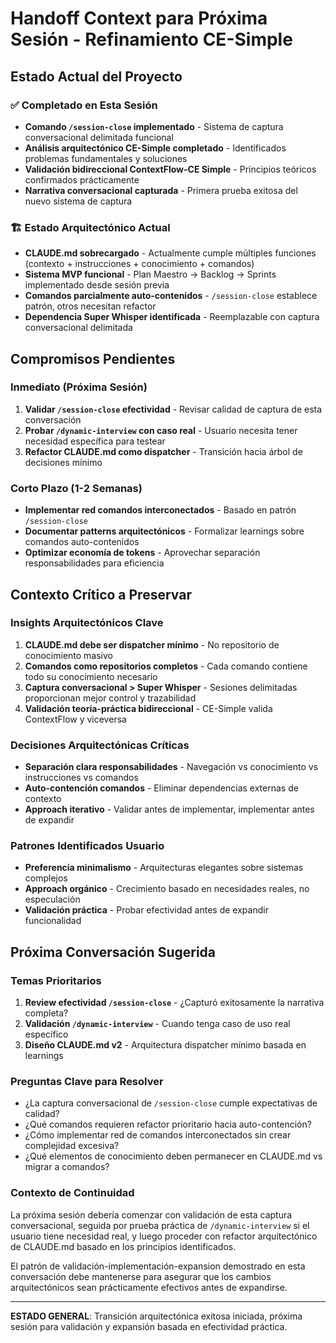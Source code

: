 # Handoff Context para Próxima Sesión - Refinamiento CE-Simple

## Estado Actual del Proyecto

### ✅ Completado en Esta Sesión
- **Comando `/session-close` implementado** - Sistema de captura conversacional delimitada funcional
- **Análisis arquitectónico CE-Simple completado** - Identificados problemas fundamentales y soluciones
- **Validación bidireccional ContextFlow-CE Simple** - Principios teóricos confirmados prácticamente
- **Narrativa conversacional capturada** - Primera prueba exitosa del nuevo sistema de captura

### 🏗️ Estado Arquitectónico Actual
- **CLAUDE.md sobrecargado** - Actualmente cumple múltiples funciones (contexto + instrucciones + conocimiento + comandos)
- **Sistema MVP funcional** - Plan Maestro → Backlog → Sprints implementado desde sesión previa
- **Comandos parcialmente auto-contenidos** - `/session-close` establece patrón, otros necesitan refactor
- **Dependencia Super Whisper identificada** - Reemplazable con captura conversacional delimitada

## Compromisos Pendientes

### Inmediato (Próxima Sesión)
1. **Validar `/session-close` efectividad** - Revisar calidad de captura de esta conversación
2. **Probar `/dynamic-interview` con caso real** - Usuario necesita tener necesidad específica para testear
3. **Refactor CLAUDE.md como dispatcher** - Transición hacia árbol de decisiones mínimo

### Corto Plazo (1-2 Semanas)
- **Implementar red comandos interconectados** - Basado en patrón `/session-close`
- **Documentar patterns arquitectónicos** - Formalizar learnings sobre comandos auto-contenidos
- **Optimizar economía de tokens** - Aprovechar separación responsabilidades para eficiencia

## Contexto Crítico a Preservar

### Insights Arquitectónicos Clave
1. **CLAUDE.md debe ser dispatcher mínimo** - No repositorio de conocimiento masivo
2. **Comandos como repositorios completos** - Cada comando contiene todo su conocimiento necesario
3. **Captura conversacional > Super Whisper** - Sesiones delimitadas proporcionan mejor control y trazabilidad
4. **Validación teoría-práctica bidireccional** - CE-Simple valida ContextFlow y viceversa

### Decisiones Arquitectónicas Críticas
- **Separación clara responsabilidades** - Navegación vs conocimiento vs instrucciones vs comandos
- **Auto-contención comandos** - Eliminar dependencias externas de contexto
- **Approach iterativo** - Validar antes de implementar, implementar antes de expandir

### Patrones Identificados Usuario
- **Preferencia minimalismo** - Arquitecturas elegantes sobre sistemas complejos
- **Approach orgánico** - Crecimiento basado en necesidades reales, no especulación
- **Validación práctica** - Probar efectividad antes de expandir funcionalidad

## Próxima Conversación Sugerida

### Temas Prioritarios
1. **Review efectividad `/session-close`** - ¿Capturó exitosamente la narrativa completa?
2. **Validación `/dynamic-interview`** - Cuando tenga caso de uso real específico
3. **Diseño CLAUDE.md v2** - Arquitectura dispatcher mínimo basada en learnings

### Preguntas Clave para Resolver
- ¿La captura conversacional de `/session-close` cumple expectativas de calidad?
- ¿Qué comandos requieren refactor prioritario hacia auto-contención?
- ¿Cómo implementar red de comandos interconectados sin crear complejidad excesiva?
- ¿Qué elementos de conocimiento deben permanecer en CLAUDE.md vs migrar a comandos?

### Contexto de Continuidad
La próxima sesión debería comenzar con validación de esta captura conversacional, seguida por prueba práctica de `/dynamic-interview` si el usuario tiene necesidad real, y luego proceder con refactor arquitectónico de CLAUDE.md basado en los principios identificados.

El patrón de validación-implementación-expansion demostrado en esta conversación debe mantenerse para asegurar que los cambios arquitectónicos sean prácticamente efectivos antes de expandirse.

---

**ESTADO GENERAL**: Transición arquitectónica exitosa iniciada, próxima sesión para validación y expansión basada en efectividad práctica.